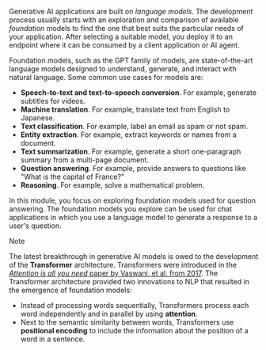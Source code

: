 Generative AI applications are built on *language models*. The development process usually starts with an exploration and comparison of available *foundation* models to find the one that best suits the particular needs of your application. After selecting a suitable model, you deploy it to an endpoint where it can be consumed by a client application or AI agent.

Foundation models, such as the GPT family of models, are state-of-the-art language models designed to understand, generate, and interact with natural language. Some common use cases for models are:

- **Speech-to-text and text-to-speech conversion**. For example, generate subtitles for videos.
- **Machine translation**. For example, translate text from English to Japanese.
- **Text classification**. For example, label an email as spam or not spam.
- **Entity extraction**. For example, extract keywords or names from a document.
- **Text summarization**. For example, generate a short one-paragraph summary from a multi-page document.
- **Question answering**. For example, provide answers to questions like "What is the capital of France?"
- **Reasoning**. For example, solve a mathematical problem.

In this module, you focus on exploring foundation models used for question answering. The foundation models you explore can be used for chat applications in which you use a language model to generate a response to a user's question.

> [!NOTE]
> The latest breakthrough in generative AI models is owed to the development of the **Transformer** architecture. Transformers were introduced in the [*Attention is all you need* paper by Vaswani, et al. from 2017](https://arxiv.org/abs/1706.03762?azure-portal=true). The Transformer architecture provided two innovations to NLP that resulted in the emergence of foundation models:
>
> - Instead of processing words sequentially, Transformers process each word independently and in parallel by using **attention**.
> - Next to the semantic similarity between words, Transformers use **positional encoding** to include the information about the position of a word in a sentence.

